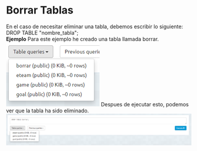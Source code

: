 <h1>Borrar Tablas</h1>
En el caso de necesitar eliminar una tabla, debemos escribir lo siguiente:<br/>
DROP TABLE "nombre_tabla";<br/>
<b>Ejemplo</b>
Para este ejemplo he creado una tabla llamada borrar.
<img src="../imagenes/BorrarTablas1.PNG"/>
Despues de ejecutar esto, podemos ver que la tabla ha sido eliminado.
<img src="../imagenes/BorrarTablas2.PNG"/>
